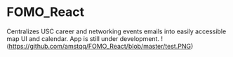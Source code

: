 # FOMO_React
Centralizes USC career and networking events emails into easily accessible map UI and calendar. App is still under development.
!(https://github.com/amstqq/FOMO_React/blob/master/test.PNG)
